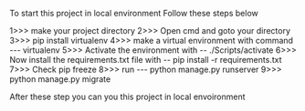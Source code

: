 To start this project in local environment
Follow these steps below

1>>> make your project directory
2>>> Open cmd and goto your directory
3>>> pip install virtualenv
4>>> make a virtual environment with command --- virtualenv <name of env>
5>>> Activate the environment with -- .<env name>/Scripts/activate
6>>> Now install the requirements.txt file with -- pip install -r requirements.txt
7>>> Check pip freeze
8>>> run --- python manage.py runserver
9>>> python manage.py migrate

After these step you can you this project in local envoironment
